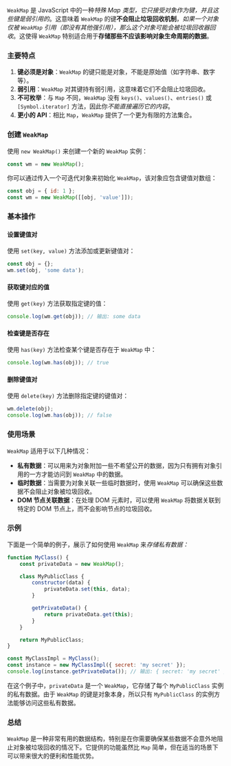 `WeakMap` 是 JavaScript 中的一种*特殊 Map 类型，它只接受对象作为键，并且这些键是弱引用的*。这意味着 `WeakMap` 的键**不会阻止垃圾回收机制**，*如果一个对象仅被 `WeakMap` 引用（即没有其他强引用），那么这个对象可能会被垃圾回收器回收*。这使得 `WeakMap` 特别适合用于**存储那些不应该影响对象生命周期的数据**。

### 主要特点

1. **键必须是对象**：`WeakMap` 的键只能是对象，不能是原始值（如字符串、数字等）。
2. **弱引用**：`WeakMap` 对其键持有弱引用，这意味着它们不会阻止垃圾回收。
3. **不可枚举**：与 `Map` 不同，`WeakMap` 没有 `keys()`、`values()`、`entries()` 或 `[Symbol.iterator]` 方法，因此你*不能直接遍历它的内容*。
4. **更小的 API**：相比 `Map`，`WeakMap` 提供了一个更为有限的方法集合。

### 创建 `WeakMap`

使用 `new WeakMap()` 来创建一个新的 `WeakMap` 实例：

```javascript
const wm = new WeakMap();
```

你可以通过传入一个可迭代对象来初始化 `WeakMap`，该对象应包含键值对数组：

```javascript
const obj = { id: 1 };
const wm = new WeakMap([[obj, 'value']]);
```

### 基本操作

#### 设置键值对

使用 `set(key, value)` 方法添加或更新键值对：

```javascript
const obj = {};
wm.set(obj, 'some data');
```

#### 获取键对应的值

使用 `get(key)` 方法获取指定键的值：

```javascript
console.log(wm.get(obj)); // 输出: some data
```

#### 检查键是否存在

使用 `has(key)` 方法检查某个键是否存在于 `WeakMap` 中：

```javascript
console.log(wm.has(obj)); // true
```

#### 删除键值对

使用 `delete(key)` 方法删除指定键的键值对：

```javascript
wm.delete(obj);
console.log(wm.has(obj)); // false
```

### 使用场景

`WeakMap` 适用于以下几种情况：

- **私有数据**：可以用来为对象附加一些不希望公开的数据，因为只有拥有对象引用的一方才能访问到 `WeakMap` 中的数据。
- **临时数据**：当需要为对象关联一些临时数据时，使用 `WeakMap` 可以确保这些数据不会阻止对象被垃圾回收。
- **DOM 节点关联数据**：在处理 DOM 元素时，可以使用 `WeakMap` 将数据关联到特定的 DOM 节点上，而不会影响节点的垃圾回收。

### 示例

下面是一个简单的例子，展示了如何使用 `WeakMap` 来*存储私有数据：*

```javascript
function MyClass() {
    const privateData = new WeakMap();

    class MyPublicClass {
        constructor(data) {
            privateData.set(this, data);
        }

        getPrivateData() {
            return privateData.get(this);
        }
    }

    return MyPublicClass;
}

const MyClassImpl = MyClass();
const instance = new MyClassImpl({ secret: 'my secret' });
console.log(instance.getPrivateData()); // 输出: { secret: 'my secret' }
```

在这个例子中，`privateData` 是一个 `WeakMap`，它存储了每个 `MyPublicClass` 实例的私有数据。由于 `WeakMap` 的键是对象本身，所以只有 `MyPublicClass` 的实例方法能够访问这些私有数据。

### 总结

`WeakMap` 是一种非常有用的数据结构，特别是在你需要确保某些数据不会意外地阻止对象被垃圾回收的情况下。它提供的功能虽然比 `Map` 简单，但在适当的场景下可以带来很大的便利和性能优势。